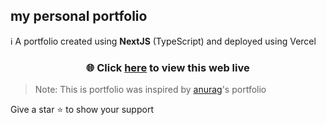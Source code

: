 ## my personal portfolio

ℹ️ A portfolio created using **NextJS** (TypeScript) and deployed using Vercel

<h3 align="center">🌐 Click <a href="http://jevonlevin.com">here</a> to view this web live</h3>

> Note: This is portfolio was inspired by <a href="https://github.com/kr-anurag">anurag</a>'s portfolio

Give a star ⭐ to show your support
